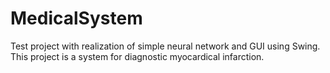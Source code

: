 # MedicalSystem
Test project with realization of simple neural network and GUI using Swing.
This project is a system for diagnostic myocardical infarction.
